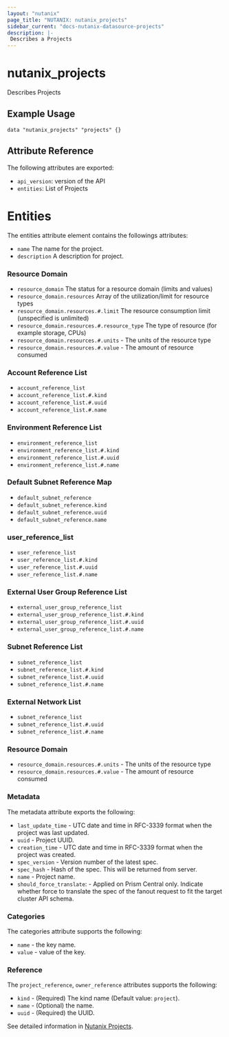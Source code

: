 ```yaml
---
layout: "nutanix"
page_title: "NUTANIX: nutanix_projects"
sidebar_current: "docs-nutanix-datasource-projects"
description: |-
 Describes a Projects
---
```


# nutanix_projects

Describes Projects

## Example Usage

```hcl
data "nutanix_projects" "projects" {}
```


## Attribute Reference

The following attributes are exported:

* `api_version`: version of the API
* `entities`: List of Projects

# Entities

The entities attribute element contains the followings attributes:

* `name` The name for the project.
* `description` A description for project.

### Resource Domain
* `resource_domain` The status for a resource domain (limits and values)
* `resource_domain.resources` Array of the utilization/limit for resource types
* `resource_domain.resources.#.limit` The resource consumption limit (unspecified is unlimited)
* `resource_domain.resources.#.resource_type` The type of resource (for example storage, CPUs)
* `resource_domain.resources.#.units` - The units of the resource type
* `resource_domain.resources.#.value` - The amount of resource consumed

### Account Reference List
* `account_reference_list`
* `account_reference_list.#.kind`
* `account_reference_list.#.uuid`
* `account_reference_list.#.name`

### Environment Reference List
* `environment_reference_list`
* `environment_reference_list.#.kind`
* `environment_reference_list.#.uuid`
* `environment_reference_list.#.name`

### Default Subnet Reference Map
* `default_subnet_reference`
* `default_subnet_reference.kind`
* `default_subnet_reference.uuid`
* `default_subnet_reference.name`

### user_reference_list
* `user_reference_list`
* `user_reference_list.#.kind`
* `user_reference_list.#.uuid`
* `user_reference_list.#.name`

### External User Group Reference List
* `external_user_group_reference_list`
* `external_user_group_reference_list.#.kind`
* `external_user_group_reference_list.#.uuid`
* `external_user_group_reference_list.#.name`

### Subnet Reference List
* `subnet_reference_list`
* `subnet_reference_list.#.kind`
* `subnet_reference_list.#.uuid`
* `subnet_reference_list.#.name`

### External Network List
* `subnet_reference_list`
* `subnet_reference_list.#.uuid`
* `subnet_reference_list.#.name`

### Resource Domain
* `resource_domain.resources.#.units` - The units of the resource type
* `resource_domain.resources.#.value` - The amount of resource consumed

### Metadata
The metadata attribute exports the following:

* `last_update_time` - UTC date and time in RFC-3339 format when the project was last updated.
* `uuid` - Project UUID.
* `creation_time` - UTC date and time in RFC-3339 format when the project was created.
* `spec_version` - Version number of the latest spec.
* `spec_hash` - Hash of the spec. This will be returned from server.
* `name` - Project name.
* `should_force_translate`: - Applied on Prism Central only. Indicate whether force to translate the spec of the fanout request to fit the target cluster API schema.

### Categories
The categories attribute supports the following:

* `name` - the key name.
* `value` - value of the key.

### Reference
The `project_reference`, `owner_reference` attributes supports the following:

* `kind` - (Required) The kind name (Default value: `project`).
* `name` - (Optional) the name.
* `uuid` - (Required) the UUID.


See detailed information in [Nutanix Projects](https://www.nutanix.dev/reference/prism_central/v3/api/projects/postprojectslist).
